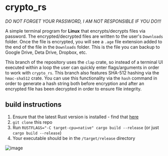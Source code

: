 # crypto_rs

*DO NOT FORGET YOUR PASSWORD, I AM NOT RESPONSIBLE IF YOU DO!!!*

A simple terminal program for **Linux** that encrypts/decrypts files via password.  The encrypted/decrypted files are written to the user's `Downloads` folder.  Once the file is encrypted, you will see a `.age` file extension added to the end of the file in the `Downloads` folder.  This is the file you can backup to Google Drive, Deta Drive, Dropbox, etc.

This branch of the repository uses the `clap` crate, so instead of a terminal UI executed within a loop the user can quickly enter flags/arguments in order to work with `crypto_rs`.  This branch also features SHA-512 hashing via the `hmac-sha512` crate.  You can use this functionality via the `hash` command in order to generate a hash string both before encryption and after an encrypted file has been decrypted in order to ensure file integrity.

## build instructions

1. Ensure that the latest Rust version is installed - find that [here](https://www.rust-lang.org/learn/get-started)
2. `git clone` this repo
3. Run `RUSTFLAGS="-C target-cpu=native" cargo build --release` (or just `cargo build --release`)
4. Your executable should be in the `/target/release` directory

![image](https://github.com/CM-IV/crypto_rs/assets/44551614/9b1e4f81-61cb-41c1-8aaa-8e6ce935f6fb)
